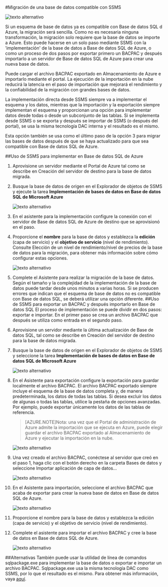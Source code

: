 <properties
   pageTitle="Migración a Base de datos SQL mediante SSMS"
   description="Base de datos SQL de Microsoft Azure, migrar la base de datos sql, migrar con ssms"
   services="sql-database"
   documentationCenter=""
   authors="pehteh"
   manager="jeffreyg"
   editor="monicar"/>

<tags
   ms.service="sql-database"
   ms.devlang="NA"
   ms.topic="article"
   ms.tgt_pltfrm="NA"
   ms.workload="data-management"
   ms.date="04/14/2015"
   ms.author="pehteh"/>

#Migración de una base de datos compatible con SSMS 

![texto alternativo](./media/sql-database-migrate-ssms/01SSMSDiagram.png)

Si un esquema de base de datos ya es compatible con Base de datos SQL d Azure, la migración será sencilla. Como no es necesaria ninguna transformación, la migración solo requiere que la base de datos se importe a Azure. Esto puede hacerse en un solo paso mediante SSMS con la ’implementación' de la base de datos a Base de datos SQL de Azure, o como un proceso de dos pasos por exportar primero un BACPAC y después importarlo a un servidor de Base de datos SQL de Azure para crear una nueva base de datos.

Puede cargar el archivo BACPAC exportado en Almacenamiento de Azure e importarlo mediante el portal. La ejecución de la importación en la nube reducirá la latencia en el paso de importación que mejorará el rendimiento y la confiabilidad de la migración con grandes bases de datos.

La implementación directa desde SSMS siempre va a implementar el esquema y los datos, mientras que la importación y la exportación siempre implementan el esquema y proporcionan una opción para implementar datos desde todas o desde un subconjunto de las tablas. Si se implementa desde SSMS o se exporta y después se importar de SSMS (o después del portal), se usa la misma tecnología DAC interna y el resultado es el mismo.

Esta opción también se usa como el último paso de la opción 3 para migrar las bases de datos después de que se haya actualizado para que sea compatible con Base de datos SQL de Azure.

##Uso de SSMS para implementar en Base de datos SQL de Azure
1.	Aprovisione un servidor mediante el Portal de Azure tal como se describe en Creación del servidor de destino para la base de datos migrada.
2. Busque la base de datos de origen en el Explorador de objetos de SSMS y ejecute la tarea **Implementación de bases de datos en Base de datos SQL de Microsoft Azure**

	![texto alternativo](./media/sql-database-migrate-ssms/02MigrateusingSSMS.png)

3.	En el asistente para la implementación configure la conexión con el servidor de Base de datos SQL de Azure de destino que se aprovisionó en el paso.
4.	Proporcione el **nombre** para la base de datos y establezca la **edición** (capa de servicio) y el **objetivo de servicio** (nivel de rendimiento). Consulte Elección de un nivel de rendimiento/nivel de precios de la base de datos para la migración, para obtener más información sobre cómo configurar estas opciones. 

	![texto alternativo](./media/sql-database-migrate-ssms/03MigrateusingSSMS.png)

5.	Complete el Asistente para realizar la migración de la base de datos. Según el tamaño y la complejidad de la implementación de la base de datos puede tardar desde unos minutos a varias horas. Si se producen errores que indican que el esquema de base de datos no es compatible con Base de datos SQL, se deberá utilizar una opción diferente.
##Uso de SSMS para exportar un BACPAC y después importarlo en Base de datos SQL
El proceso de implementación se puede dividir en dos pasos: exportar e importar. En el primer paso se crea un archivo BACPAC que después se utiliza como entrada en el segundo paso.

1.	Aprovisione un servidor mediante la última actualización de Base de datos SQL, tal como se describe en Creación del servidor de destino para la base de datos migrada.
2.	Busque la base de datos de origen en el Explorador de objetos de SSMS y seleccione la tarea **Implementación de bases de datos en Base de datos SQL de Microsoft Azure**

	![texto alternativo](./media/sql-database-migrate-ssms/04MigrateusingSSMS.png)

3. En el Asistente para exportación configure la exportación para guardar localmente el archivo BACPAC. El archivo BACPAC exportado siempre incluye el esquema de la base de datos completa y, de manera predeterminada, los datos de todas las tablas. Si desea excluir los datos de algunas o todas las tablas, utilice la pestaña de opciones avanzadas. Por ejemplo, puede exportar únicamente los datos de las tablas de referencia.
	>[AZURE.NOTE]Nota: una vez que el Portal de administración de Azure admite la importación que se ejecuta en Azure, puede elegir guardar el archivo BACPAC exportado al Almacenamiento de Azure y ejecutar la importación en la nube.

	![texto alternativo](./media/sql-database-migrate-ssms/05MigrateusingSSMS.png)

4.	Una vez creado el archivo BACPAC, conéctese al servidor que creó en el paso 1, haga clic con el botón derecho en la carpeta Bases de datos y seleccione Importar aplicación de capa de datos...

	![texto alternativo](./media/sql-database-migrate-ssms/06MigrateusingSSMS.png)

5.	En el Asistente para importación, seleccione el archivo BACPAC que acaba de exportar para crear la nueva base de datos en Base de datos SQL de Azure.

	![texto alternativo](./media/sql-database-migrate-ssms/07MigrateusingSSMS.png)

6.	Proporcione el nombre para la base de datos y establezca la edición (capa de servicio) y el objetivo de servicio (nivel de rendimiento).
	 
7.	Complete el asistente para importar el archivo BACPAC y cree la base de datos en Base de datos SQL de Azure.

	![texto alternativo](./media/sql-database-migrate-ssms/08MigrateusingSSMS.png)
 
##Alternativas
También puede usar la utilidad de línea de comandos sqlpackage.exe para implementar la base de datos o exportar e importar un archivo BACPAC. Sqlpackage.exe usa la misma tecnología DAC como SSMS, por lo que el resultado es el mismo. Para obtener más información, vaya [aquí](https://msdn.microsoft.com/library/hh550080.aspx).

<!---HONumber=58-->